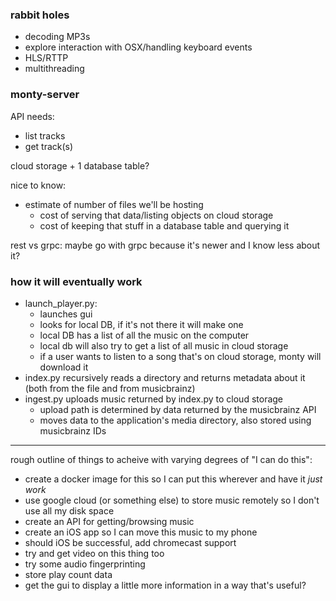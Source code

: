 ### rabbit holes

- decoding MP3s
- explore interaction with OSX/handling keyboard events
- HLS/RTTP
- multithreading

### monty-server

API needs:
- list tracks
- get track(s)

cloud storage + 1 database table?

nice to know:
- estimate of number of files we'll be hosting
    - cost of serving that data/listing objects on cloud storage
    - cost of keeping that stuff in a database table and querying it

rest vs grpc: maybe go with grpc because it's newer and I know less about it?


### how it will eventually work
- launch_player.py:
  - launches gui
  - looks for local DB, if it's not there it will make one
  - local DB has a list of all the music on the computer
  - local db will also try to get a list of all music in cloud storage
  - if a user wants to listen to a song that's on cloud storage, monty will download it
- index.py recursively reads a directory and returns metadata about it (both from the file and from musicbrainz)
- ingest.py uploads music returned by index.py to cloud storage
  - upload path is determined by data returned by the musicbrainz API
  - moves data to the application's media directory, also stored using musicbrainz IDs

---

rough outline of things to acheive with varying degrees of "I can do this":
- create a docker image for this so I can put this wherever and have it *just work*
- use google cloud (or something else) to store music remotely so I don't use all my disk space
- create an API for getting/browsing music
- create an iOS app so I can move this music to my phone
- should iOS be successful, add chromecast support
- try and get video on this thing too
- try some audio fingerprinting
- store play count data
- get the gui to display a little more information in a way that's useful?
